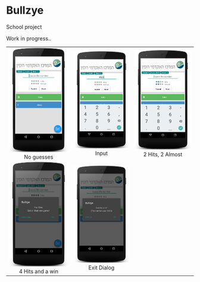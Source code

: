 # Bullzye
School project

Work in progress.. 

<table>
<tr>
<td align="center"><img src="https://github.com/siiie/Bullzye/blob/master/app/src/main/res/drawable/sh1.png?raw=true"><br>No guesses</center></td>
<td align="center"><img src="https://github.com/siiie/Bullzye/blob/master/app/src/main/res/drawable/sh2.png?raw=true"><br>Input</center></td>
<td align="center"><img src="https://github.com/siiie/Bullzye/blob/master/app/src/main/res/drawable/sh3.png?raw=true"><br>2 Hits, 2 Almost</center></td>
</tr>
<tr>
<td align="center"><img src="https://github.com/siiie/Bullzye/blob/master/app/src/main/res/drawable/sh4.png?raw=true"><br>4 Hits and a win</center></td>
<td align="center"><img src="https://github.com/siiie/Bullzye/blob/master/app/src/main/res/drawable/sh5.png?raw=true"><br>Exit Dialog</center></td>
</tr>
</table>
